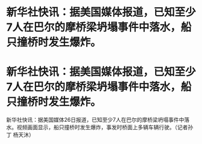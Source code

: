 # 新华社快讯：据美国媒体报道，已知至少7人在巴尔的摩桥梁坍塌事件中落水，船只撞桥时发生爆炸。

# 新华社快讯：据美国媒体报道，已知至少7人在巴尔的摩桥梁坍塌事件中落水，船只撞桥时发生爆炸。

新华社快讯：据美国媒体26日报道，已知至少7人在巴尔的摩桥梁坍塌事件中落水。视频画面显示，船只撞桥时发生爆炸，事发时桥面上多辆车辆行驶。（记者孙丁 杨天沐）

